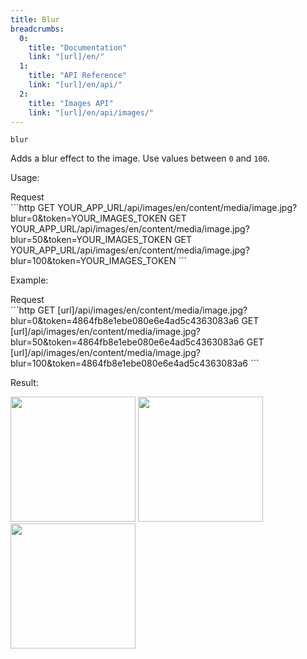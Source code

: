 ```yaml
---
title: Blur
breadcrumbs:
  0:
    title: "Documentation"
    link: "[url]/en/"
  1:
    title: "API Reference"
    link: "[url]/en/api/"
  2:
    title: "Images API"
    link: "[url]/en/api/images/"
---
```


`blur`

Adds a blur effect to the image. Use values between `0` and `100`.

Usage:

<div class="file-header">Request</div>
```http
GET YOUR_APP_URL/api/images/en/content/media/image.jpg?blur=0&token=YOUR_IMAGES_TOKEN
GET YOUR_APP_URL/api/images/en/content/media/image.jpg?blur=50&token=YOUR_IMAGES_TOKEN
GET YOUR_APP_URL/api/images/en/content/media/image.jpg?blur=100&token=YOUR_IMAGES_TOKEN
```

Example:

<div class="file-header">Request</div>
```http
GET [url]/api/images/en/content/media/image.jpg?blur=0&token=4864fb8e1ebe080e6e4ad5c4363083a6
GET [url]/api/images/en/content/media/image.jpg?blur=50&token=4864fb8e1ebe080e6e4ad5c4363083a6
GET [url]/api/images/en/content/media/image.jpg?blur=100&token=4864fb8e1ebe080e6e4ad5c4363083a6
```

Result:

<img width="200" class="inline" src="[url]/api/images/en/image.jpg?q=70&w=200&dpr=2&blur=0&token=4864fb8e1ebe080e6e4ad5c4363083a6">
<img width="200" class="inline" src="[url]/api/images/en/image.jpg?q=70&w=200&dpr=2&blur=50&token=4864fb8e1ebe080e6e4ad5c4363083a6">
<img width="200" class="inline" src="[url]/api/images/en/image.jpg?q=70&w=200&dpr=2&blur=100&token=4864fb8e1ebe080e6e4ad5c4363083a6">

